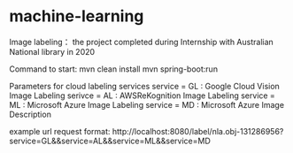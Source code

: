 # machine-learning
Image labeling： the project completed during Internship with Australian National library in 2020 

Command to start: 
mvn clean install
mvn spring-boot:run 

Parameters for cloud labeling services
service = GL : Google Cloud Vision Image Labeling
serivce = AL : AWSReKognition Image Labeling
service = ML : Microsoft Azure Image Labeling
service = MD : Microsoft Azure Image Description

example url request format: 
http://localhost:8080/label/nla.obj-131286956?service=GL&&service=AL&&service=ML&&service=MD
